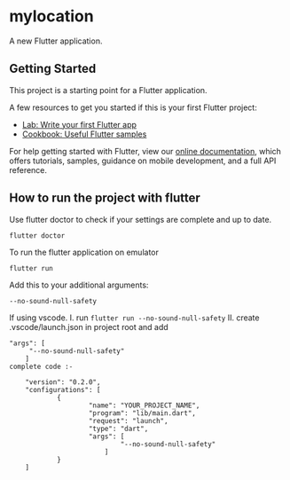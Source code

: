 # mylocation

A new Flutter application.

## Getting Started

This project is a starting point for a Flutter application.

A few resources to get you started if this is your first Flutter project:

- [Lab: Write your first Flutter app](https://flutter.dev/docs/get-started/codelab)
- [Cookbook: Useful Flutter samples](https://flutter.dev/docs/cookbook)

For help getting started with Flutter, view our
[online documentation](https://flutter.dev/docs), which offers tutorials,
samples, guidance on mobile development, and a full API reference.

## How to run the project with flutter

Use flutter doctor to check if your settings are complete and up to date. 

`flutter doctor`

To run the flutter application on emulator 

`flutter run`

Add this to your additional arguments:

```
--no-sound-null-safety
```

If using vscode. 
I. run `flutter run --no-sound-null-safety`
II. create .vscode/launch.json in project root and add

```
"args": [
     "--no-sound-null-safety"
    ]
complete code :-

    "version": "0.2.0",
    "configurations": [
            {
                    "name": "YOUR_PROJECT_NAME",
                    "program": "lib/main.dart",
                    "request": "launch",
                    "type": "dart",
                    "args": [
                            "--no-sound-null-safety"
                        ]
            }
    ]
```
